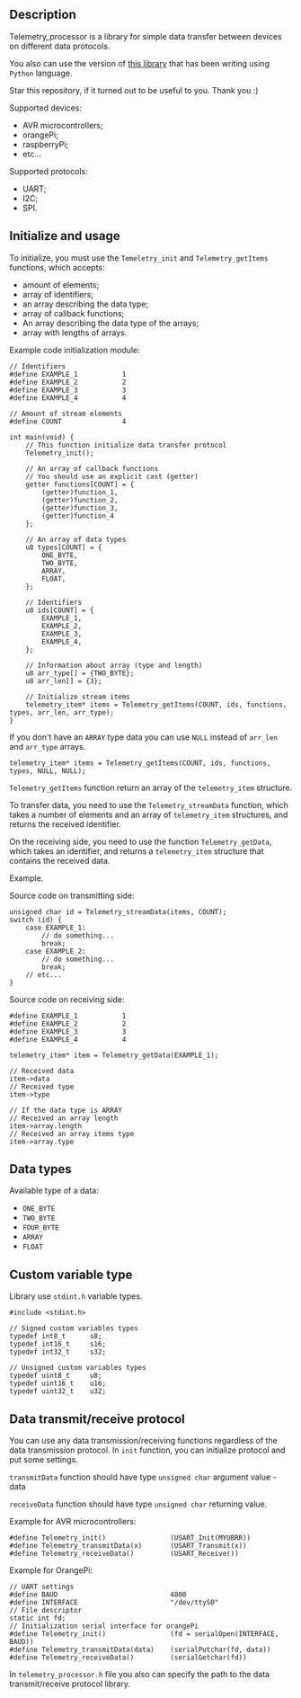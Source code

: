 Description
------------

Telemetry_processor is a library for simple data transfer between devices on different data protocols.

You also can use the version of [this library](https://github.com/MikhailZhyhariev/telemetry-processor-python) that has been writing using `Python` language.

Star this repository, if it turned out to be useful to you. Thank you :)

Supported devices:
-   AVR microcontrollers;
-   orangePi;
-   raspberryPi;
-   etc...

Supported protocols:
-   UART;
-   I2C;
-   SPI.

Initialize and usage
--------------------

To initialize, you must use the `Temeletry_init` and `Telemetry_getItems`
functions, which accepts:
-   amount of elements;
-   array of identifiers;
-   an array describing the data type;
-   array of callback functions;
-   An array describing the data type of the arrays;
-   array with lengths of arrays.

Example code initialization module:
```
// Identifiers
#define EXAMPLE_1           1
#define EXAMPLE_2           2
#define EXAMPLE_3           3
#define EXAMPLE_4           4

// Amount of stream elements
#define COUNT               4

int main(void) {
    // This function initialize data transfer protocol
    Telemetry_init();

    // An array of callback functions
    // You should use an explicit cast (getter)
    getter functions[COUNT] = {
        (getter)function_1,
        (getter)function_2,
        (getter)function_3,
        (getter)function_4
    };

    // An array of data types
    u8 types[COUNT] = {
        ONE_BYTE,
        TWO_BYTE,
        ARRAY,
        FLOAT,
    };

    // Identifiers
    u8 ids[COUNT] = {
        EXAMPLE_1,
        EXAMPLE_2,
        EXAMPLE_3,
        EXAMPLE_4,
    };

    // Information about array (type and length)
    u8 arr_type[] = {TWO_BYTE};
    u8 arr_len[] = {3};

    // Initialize stream items
    telemetry_item* items = Telemetry_getItems(COUNT, ids, functions, types, arr_len, arr_type);
}
```

If you don't have an `ARRAY` type data you can use `NULL` instead of `arr_len`
and `arr_type` arrays.

```
telemetry_item* items = Telemetry_getItems(COUNT, ids, functions, types, NULL, NULL);
```

`Telemetry_getItems` function return an array of the `telemetry_item` structure.

To transfer data, you need to use the `Telemetry_streamData` function, which
takes a number of elements and an array of `telemetry_item` structures, and
returns the received identifier.

On the receiving side, you need to use the function `Telemetry_getData`, which
takes an identifier, and returns a `telemetry_item` structure that contains the
received data.

Example.

Source code on transmitting side:
```
unsigned char id = Telemetry_streamData(items, COUNT);
switch (id) {
    case EXAMPLE_1:
        // do something...
        break;
    case EXAMPLE_2:
        // do something...
        break;
    // etc...
}
```

Source code on receiving side:
```
#define EXAMPLE_1           1
#define EXAMPLE_2           2
#define EXAMPLE_3           3
#define EXAMPLE_4           4

telemetry_item* item = Telemetry_getData(EXAMPLE_1);

// Received data
item->data
// Received type
item->type

// If the data type is ARRAY
// Received an array length
item->array.length
// Received an array items type
item->array.type
```

Data types
----------

Available type of a data:
-   `ONE_BYTE`
-   `TWO_BYTE`
-   `FOUR_BYTE`
-   `ARRAY`
-   `FLOAT`

Custom variable type
--------------------

Library use `stdint.h` variable types.

```
#include <stdint.h>

// Signed custom variables types
typedef int8_t      s8;
typedef int16_t     s16;
typedef int32_t     s32;

// Unsigned custom variables types
typedef uint8_t     u8;
typedef uint16_t    u16;
typedef uint32_t    u32;
```

Data transmit/receive protocol
------------------------------
You can use any data transmission/receiving functions regardless of the data
transmission protocol.
In `init` function, you can initialize protocol and put some settings.

`transmitData` function should have type `unsigned char` argument value - data

`receiveData`  function should have type `unsigned char` returning value.

Example for AVR microcontrollers:
```
#define Telemetry_init()                (USART_Init(MYUBRR))
#define Telemetry_transmitData(x)       (USART_Transmit(x))
#define Telemetry_receiveData()         (USART_Receive())
```

Example for OrangePi:
```
// UART settings
#define BAUD                            4800
#define INTERFACE                       "/dev/ttyS0"
// File descriptor
static int fd;
// Initialization serial interface for orangePi
#define Telemetry_init()                (fd = serialOpen(INTERFACE, BAUD))
#define Telemetry_transmitData(data)    (serialPutchar(fd, data))
#define Telemetry_receiveData()         (serialGetchar(fd))
```

In `telemetry_processor.h` file you also can specify the path to the data
transmit/receive protocol library.

